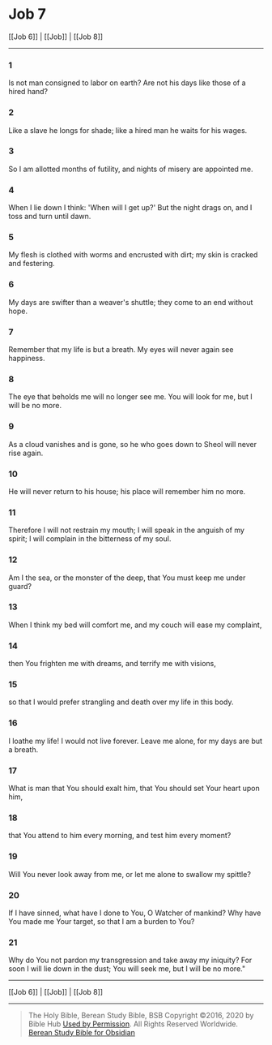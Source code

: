 # Job 7

[[Job 6]] | [[Job]] | [[Job 8]]

---

### 1
Is not man consigned to labor on earth? Are not his days like those of a hired hand?

### 2
Like a slave he longs for shade; like a hired man he waits for his wages.

### 3
So I am allotted months of futility, and nights of misery are appointed me.

### 4
When I lie down I think: 'When will I get up?' But the night drags on, and I toss and turn until dawn.

### 5
My flesh is clothed with worms and encrusted with dirt; my skin is cracked and festering.

### 6
My days are swifter than a weaver's shuttle; they come to an end without hope.

### 7
Remember that my life is but a breath. My eyes will never again see happiness.

### 8
The eye that beholds me will no longer see me. You will look for me, but I will be no more.

### 9
As a cloud vanishes and is gone, so he who goes down to Sheol will never rise again.

### 10
He will never return to his house; his place will remember him no more.

### 11
Therefore I will not restrain my mouth; I will speak in the anguish of my spirit; I will complain in the bitterness of my soul.

### 12
Am I the sea, or the monster of the deep, that You must keep me under guard?

### 13
When I think my bed will comfort me, and my couch will ease my complaint,

### 14
then You frighten me with dreams, and terrify me with visions,

### 15
so that I would prefer strangling and death over my life in this body.

### 16
I loathe my life! I would not live forever. Leave me alone, for my days are but a breath.

### 17
What is man that You should exalt him, that You should set Your heart upon him,

### 18
that You attend to him every morning, and test him every moment?

### 19
Will You never look away from me, or let me alone to swallow my spittle?

### 20
If I have sinned, what have I done to You, O Watcher of mankind? Why have You made me Your target, so that I am a burden to You?

### 21
Why do You not pardon my transgression and take away my iniquity? For soon I will lie down in the dust; You will seek me, but I will be no more."

---

[[Job 6]] | [[Job]] | [[Job 8]]

---

> The Holy Bible, Berean Study Bible, BSB
> Copyright &copy;2016, 2020 by Bible Hub
> [Used by Permission](https://berean.bible/terms.htm). All Rights Reserved Worldwide.
> [Berean Study Bible for Obsidian](https://github.com/gapmiss/berean-study-bible-for-obsidian)</small>

